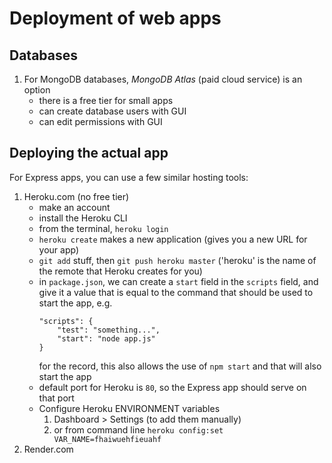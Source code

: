 # Deployment of web apps

## Databases
1. For MongoDB databases, _MongoDB Atlas_ (paid cloud service) is an option
    - there is a free tier for small apps
    - can create database users with GUI
    - can edit permissions with GUI

## Deploying the actual app
For Express apps, you can use a few similar hosting tools:

1. Heroku.com (no free tier)
    - make an account
    - install the Heroku CLI
    - from the terminal, `heroku login`
    - `heroku create` makes a new application (gives you a new URL for your app)
    - `git add` stuff, then `git push heroku master` ('heroku' is the name of the remote that Heroku creates for you)
    - in `package.json`, we can create a `start` field in the `scripts` field, and give it a value that is equal to the command that should be used to start the app, e.g.
        ```
        "scripts": {
            "test": "something...",
            "start": "node app.js"
        }
        ```
        for the record, this also allows the use of `npm start` and that will also start the app
    - default port for Heroku is `80`, so the Express app should serve on that port
    - Configure Heroku ENVIRONMENT variables
        1. Dashboard > Settings (to add them manually)
        2. or from command line `heroku config:set VAR_NAME=fhaiwuehfieuahf` 
2. Render.com